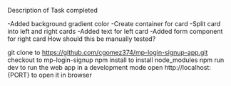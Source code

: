 Description of Task completed

-Added background gradient color
-Create container for card
-Split card into left and right cards
-Added text for left card
-Added form component for right card
How should this be manually tested?

git clone to https://github.com/cgomez374/mp-login-signup-app.git
checkout to mp-login-signup
npm install to install node_modules
npm run dev to run the web app in a development mode
open http://localhost:{PORT} to open it in browser